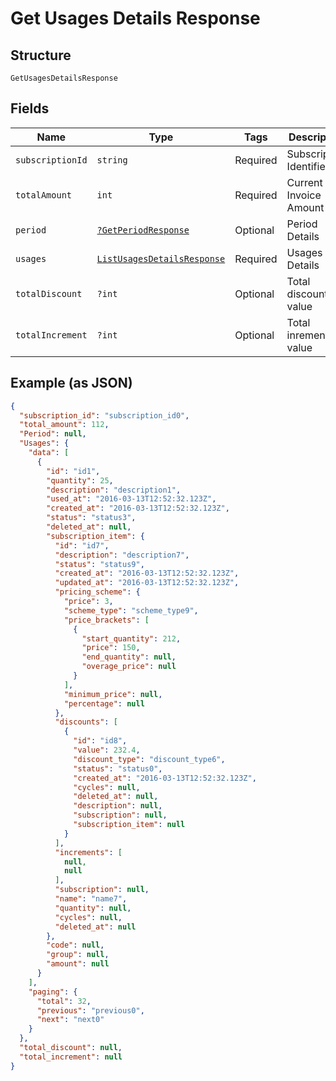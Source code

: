 
# Get Usages Details Response

## Structure

`GetUsagesDetailsResponse`

## Fields

| Name | Type | Tags | Description | Getter | Setter |
|  --- | --- | --- | --- | --- | --- |
| `subscriptionId` | `string` | Required | Subscription Identifier | getSubscriptionId(): string | setSubscriptionId(string subscriptionId): void |
| `totalAmount` | `int` | Required | Current Invoice Amount | getTotalAmount(): int | setTotalAmount(int totalAmount): void |
| `period` | [`?GetPeriodResponse`](../../doc/models/get-period-response.md) | Optional | Period Details | getPeriod(): ?GetPeriodResponse | setPeriod(?GetPeriodResponse period): void |
| `usages` | [`ListUsagesDetailsResponse`](../../doc/models/list-usages-details-response.md) | Required | Usages Details | getUsages(): ListUsagesDetailsResponse | setUsages(ListUsagesDetailsResponse usages): void |
| `totalDiscount` | `?int` | Optional | Total discounted value | getTotalDiscount(): ?int | setTotalDiscount(?int totalDiscount): void |
| `totalIncrement` | `?int` | Optional | Total inremented value | getTotalIncrement(): ?int | setTotalIncrement(?int totalIncrement): void |

## Example (as JSON)

```json
{
  "subscription_id": "subscription_id0",
  "total_amount": 112,
  "Period": null,
  "Usages": {
    "data": [
      {
        "id": "id1",
        "quantity": 25,
        "description": "description1",
        "used_at": "2016-03-13T12:52:32.123Z",
        "created_at": "2016-03-13T12:52:32.123Z",
        "status": "status3",
        "deleted_at": null,
        "subscription_item": {
          "id": "id7",
          "description": "description7",
          "status": "status9",
          "created_at": "2016-03-13T12:52:32.123Z",
          "updated_at": "2016-03-13T12:52:32.123Z",
          "pricing_scheme": {
            "price": 3,
            "scheme_type": "scheme_type9",
            "price_brackets": [
              {
                "start_quantity": 212,
                "price": 150,
                "end_quantity": null,
                "overage_price": null
              }
            ],
            "minimum_price": null,
            "percentage": null
          },
          "discounts": [
            {
              "id": "id8",
              "value": 232.4,
              "discount_type": "discount_type6",
              "status": "status0",
              "created_at": "2016-03-13T12:52:32.123Z",
              "cycles": null,
              "deleted_at": null,
              "description": null,
              "subscription": null,
              "subscription_item": null
            }
          ],
          "increments": [
            null,
            null
          ],
          "subscription": null,
          "name": "name7",
          "quantity": null,
          "cycles": null,
          "deleted_at": null
        },
        "code": null,
        "group": null,
        "amount": null
      }
    ],
    "paging": {
      "total": 32,
      "previous": "previous0",
      "next": "next0"
    }
  },
  "total_discount": null,
  "total_increment": null
}
```

